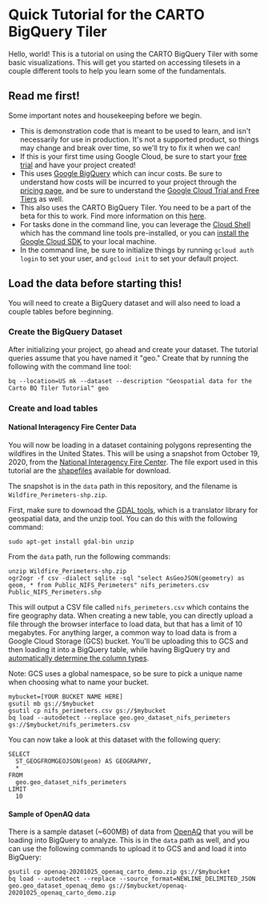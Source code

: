 # Quick Tutorial for the CARTO BigQuery Tiler
Hello, world! This is a tutorial on using the CARTO BigQuery Tiler with some basic visualizations. This will get you started on accessing tilesets in a couple different tools to help you learn some of the fundamentals.

## Read me first!
Some important notes and housekeeping before we begin.
- This is demonstration code that is meant to be used to learn, and isn't necessarily for use in production. It's not a supported product, so things may change and break over time, so we'll try to fix it when we can!
- If this is your first time using Google Cloud, be sure to start your [free trial](https://cloud.google.com/free) and have your project created!
- This uses [Google BigQuery](https://cloud.google.com/bigquery) which can incur costs. Be sure to understand how costs will be incurred to your project through the [pricing page](https://cloud.google.com/bigquery/pricing), and be sure to understand the [Google Cloud Trial and Free Tiers](https://cloud.google.com/free) as well.
- This also uses the CARTO BigQuery Tiler. You need to be a part of the beta for this to work. Find more information on this [here](https://carto.com/bigquery/beta/).
- For tasks done in the command line, you can leverage the [Cloud Shell](https://cloud.google.com/shell) which has the command line tools pre-installed, or you can [install the Google Cloud SDK](https://cloud.google.com/sdk/docs/install) to your local machine.
- In the command line, be sure to initialize things by running `gcloud auth login` to set your user, and `gcloud init` to set your default project.

## Load the data before starting this!
You will need to create a BigQuery dataset and will also need to load a couple tables before beginning.

### Create the BigQuery Dataset

After initializing your project, go ahead and create your dataset. The tutorial queries assume that you have named it "geo." Create that by running the following with the command line tool:

```bq --location=US mk --dataset --description "Geospatial data for the Carto BQ Tiler Tutorial" geo```

### Create and load tables
#### National Interagency Fire Center Data

You will now be loading in a dataset containing polygons representing the wildfires in the United States. This will be using a snapshot from October 19, 2020, from the [National Interagency Fire Center](https://data-nifc.opendata.arcgis.com/). The file export used in this tutorial are the [shapefiles](https://data-nifc.opendata.arcgis.com/datasets/wildfire-perimeters) available for download.

The snapshot is in the `data` path in this repository, and the filename is `Wildfire_Perimeters-shp.zip`.

First, make sure to downoad the [GDAL tools](https://gdal.org/), which is a translator library for geospatial data, and the unzip tool. You can do this with the following command:

`sudo apt-get install gdal-bin unzip`

From the `data` path, run the following commands:

```
unzip Wildfire_Perimeters-shp.zip
ogr2ogr -f csv -dialect sqlite -sql "select AsGeoJSON(geometry) as geom, * from Public_NIFS_Perimeters" nifs_perimeters.csv Public_NIFS_Perimeters.shp
```

This will output a CSV file called `nifs_perimeters.csv` which contains the fire geography data. When creating a new table, you can directly upload a file through the browser interface to load data, but that has a limit of 10 megabytes. For anything larger, a common way to load data is from a Google Cloud Storage (GCS) bucket. You'll be uploading this to GCS and then loading it into a BigQuery table, while having BigQuery try and [automatically determine the column types](https://cloud.google.com/bigquery/docs/schema-detect).

Note: GCS uses a global namespace, so be sure to pick a unique name when choosing what to name your bucket.

```
mybucket=[YOUR BUCKET NAME HERE]
gsutil mb gs://$mybucket
gsutil cp nifs_perimeters.csv gs://$mybucket
bq load --autodetect --replace geo.geo_dataset_nifs_perimeters gs://$mybucket/nifs_perimeters.csv
```

You can now take a look at this dataset with the following query:

```
SELECT
  ST_GEOGFROMGEOJSON(geom) AS GEOGRAPHY,
  *
FROM
  geo.geo_dataset_nifs_perimeters
LIMIT
  10
```

#### Sample of OpenAQ data

There is a sample dataset (~600MB) of data from [OpenAQ](https://openaq.org/) that you will be loading into BigQuery to analyze. This is in the `data` path as well, and you can use the following commands to upload it to GCS and and load it into BigQuery:

```
gsutil cp openaq-20201025_openaq_carto_demo.zip gs://$mybucket
bq load --autodetect --replace --source_format=NEWLINE_DELIMITED_JSON geo.geo_dataset_openaq_demo gs://$mybucket/openaq-20201025_openaq_carto_demo.zip
```